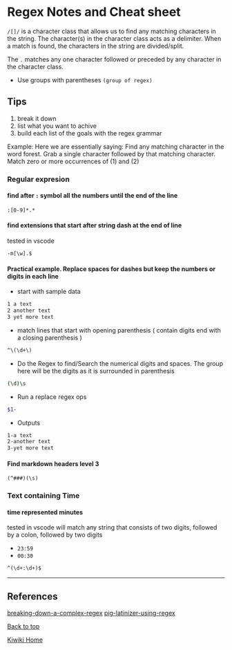 # Regex Notes and Cheat sheet

`/[]/` is a character class that allows us to find any matching characters in the string. The character(s) in the character class acts as a delimiter. When a match is found, the characters in the string are divided/split.

The `.` matches any one character followed or preceded by any character in the character class.

- Use groups with parentheses `(group of regex)`

## Tips

1. break it down
2. list what you want to achive
3. build each list of the goals with the regex grammar

Example:
Here we are essentially saying:
Find any matching character in the word forest.
Grab a single character followed by that matching character.
Match zero or more occurrences of (1) and (2)

### Regular expresion

#### find after `:` symbol all the numbers until the end of the line

`:[0-9]*.*`

#### find extensions that start after string dash at the end of line

tested in vscode

`-m[\w].$`

#### Practical example. Replace spaces for dashes but keep the numbers or digits in each line

- start with sample data

```bash
1 a text
2 another text
3 yet more text
```
- match lines that start with opening parenthesis ( contain digits end with a closing parenthesis )
```cmd
^\(\d+\)
```

- Do the Regex to find/Search the numerical digits and spaces. The group here will be the digits as it is surrounded in parenthesis

```bash
(\d)\s
```

- Run a replace regex ops

```bash
$1-
```

- Outputs

```bash
1-a text
2-another text
3-yet more text
```

#### Find markdown headers level 3

`(^###)(\s)`


### Text containing Time

#### time represented minutes

tested in vscode will match any string that consists of two digits, followed by a colon, followed by two digits

* `23:59`
* `00:30`

```perl
^(\d+:\d+)$
```

---

## References

[breaking-down-a-complex-regex](https://medium.com/better-programming/breaking-down-a-complex-regex-73b6c795a2be)
[pig-latinizer-using-regex](https://aubreeabril.wordpress.com/2018/08/23/pig-latinizer-using-regex/)

[Back to top](#)

[Kiwiki Home](/../../)
